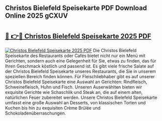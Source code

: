 ## Christos Bielefeld Speisekarte PDF Download Online 2025 gCXUV

# <h2><a href="http://gccutt3.nevu.top/?p=Christos+Bielefeld+Speisekarte">🔗 👉🔴 Christos Bielefeld Speisekarte 2025 PDF</a></h2>

[![Christos Bielefeld Speisekarte 2025 PDF](https://i.imgur.com/dBaPXMq.png)](http://gccutt3.nevu.top/?p=Christos+Bielefeld+Speisekarte)
Die Christos Bielefeld Speisekarte des Restaurants oder Cafés bietet nicht nur ein Menü mit Gerichten, sondern auch eine Gelegenheit für Sie, etwas zu finden, das für Ihren Geschmack köstlich und passend ist. Es gibt viele frische Salate auf der Christos Bielefeld Speisekarte unseres Restaurants, die Sie in unserem speziellen Bereich finden können. Für Fleischliebhaber gibt es auf unserer Christos Bielefeld Speisekarte eine Auswahl an Gerichten: Rindfleisch, Schweinefleisch, Huhn und Fisch. Unseren Auserwählten bieten wir exquisite Gerichte wie Schaschlik und Steak an, die auf einem alten, natürlichen Feuer zubereitet werden. Unsere Christos Bielefeld Speisekarte umfasst eine große Auswahl an Desserts, von klassischen Torten und Kuchen bis hin zu exquisiten Crème Brûlée und Schokoladenüberraschungen.
